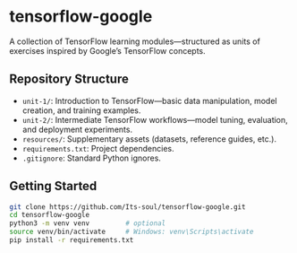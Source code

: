 # tensorflow-google

A collection of TensorFlow learning modules—structured as units of exercises inspired by Google’s TensorFlow concepts.

## Repository Structure

- `unit-1/`: Introduction to TensorFlow—basic data manipulation, model creation, and training examples.  
- `unit-2/`: Intermediate TensorFlow workflows—model tuning, evaluation, and deployment experiments.  
- `resources/`: Supplementary assets (datasets, reference guides, etc.).  
- `requirements.txt`: Project dependencies.  
- `.gitignore`: Standard Python ignores.

## Getting Started

```bash
git clone https://github.com/Its-soul/tensorflow-google.git
cd tensorflow-google
python3 -m venv venv         # optional
source venv/bin/activate     # Windows: venv\Scripts\activate
pip install -r requirements.txt
